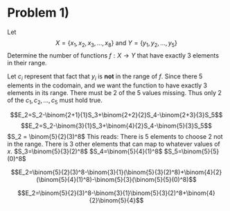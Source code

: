 # Problem 1)
Let $$X=\{ x_1,x_2,x_3,...,x_8\} \text{ and } Y=\{y_1,y_2,...,y_5\}$$
Determine the number of functions $f : X \rightarrow Y$ that have exactly 3 elements in their range.

Let $c_i$ represent that fact that $y_i$ is **not** in the range of $f$. Since there 5 elements in the codomain, and we want the function to have exactly 3 elements in its range. There must be 2 of the 5 values missing. Thus only 2 of the $c_1,c_2,...,c_5$ must hold true.

$$E_2=S_2-\binom{2+1}{1}S_3+\binom{2+2}{2}S_4-\binom{2+3}{3}S_5$$
$$E_2=S_2-\binom{3}{1}S_3+\binom{4}{2}S_4-\binom{5}{3}S_5$$
$S_2 = \binom{5}{2}(3)^8$
	This reads: There is 5 elements to choose 2 not in the range. There is 3 other elements that can map to whatever values of $x$. 
$S_3=\binom{5}{3}(2)^8$
$S_4=\binom{5}{4}(1)^8$
$S_5=\binom{5}{5}(0)^8$ 

$$E_2=\binom{5}{2}(3)^8-\binom{3}{1}(\binom{5}{3}(2)^8)+\binom{4}{2}(\binom{5}{4}(1)^8)-\binom{5}{3}(\binom{5}{5}(0)^8)$$

$$E_2=\binom{5}{2}(3)^8-\binom{3}{1}\binom{5}{3}(2)^8+\binom{4}{2}\binom{5}{4}$$